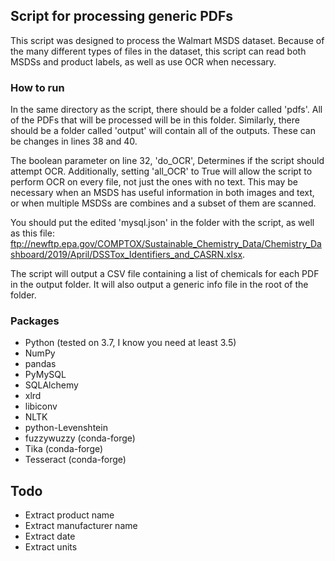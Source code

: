 ## Script for processing generic PDFs

This script was designed to process the Walmart MSDS dataset. Because of the many different types of files in the dataset, this script can read both MSDSs and product labels, as well as use OCR when necessary.

### How to run
In the same directory as the script, there should be a folder called 'pdfs'. All of the PDFs that will be processed will be in this folder. Similarly, there should be a folder called 'output' will contain all of the outputs. These can be changes in lines 38 and 40.

The boolean parameter on line 32, 'do_OCR', Determines if the script should attempt OCR. Additionally, setting 'all_OCR' to True will allow the script to perform OCR on every file, not just the ones with no text. This may be necessary when an MSDS has useful information in both images and text, or when multiple MSDSs are combines and a subset of them are scanned.

You should put the edited 'mysql.json' in the folder with the script, as well as this file: ftp://newftp.epa.gov/COMPTOX/Sustainable_Chemistry_Data/Chemistry_Dashboard/2019/April/DSSTox_Identifiers_and_CASRN.xlsx.

The script will output a CSV file containing a list of chemicals for each PDF in the output folder. It will also output a generic info file in the root of the folder.

### Packages
* Python (tested on 3.7, I know you need at least 3.5)
* NumPy
* pandas
* PyMySQL
* SQLAlchemy
* xlrd
* libiconv
* NLTK
* python-Levenshtein
* fuzzywuzzy (conda-forge)
* Tika (conda-forge)
* Tesseract (conda-forge)

## Todo
* Extract product name
* Extract manufacturer name
* Extract date
* Extract units

